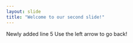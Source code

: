 ```yaml
---
layout: slide
title: "Welcome to our second slide!"
---
```

Newly added line 5
Use the left arrow to go back!
